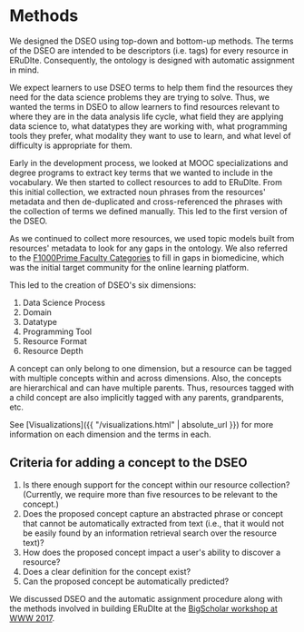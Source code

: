 # Methods
We designed the DSEO using top-down and bottom-up methods. The terms of the DSEO are 
intended to be descriptors (i.e. tags) for every resource in ERuDIte. Consequently, the 
ontology is designed with automatic assignment in mind.

We expect learners to use DSEO terms to help them find the resources they need for the
data science problems they are trying to solve. Thus, we wanted the terms in DSEO to allow
learners to find resources relevant to where they are in the data analysis life cycle, what
field they are applying data science to, what datatypes they are working with, what
programming tools they prefer, what modality they want to use to learn, and 
what level of difficulty is appropriate for them.

Early in the development process, we looked at MOOC specializations and degree programs to
extract key terms that we wanted to include in the vocabulary. We then started to collect resources
to add to ERuDIte. From this initial collection, we extracted noun phrases from the resources'
metadata and then de-duplicated and cross-referenced the phrases with the collection of terms we
defined manually. This led to the first version of the DSEO. 

As we continued to collect more resources, we used topic models built from
resources' metadata to look for any gaps in the ontology. We also referred to the
[F1000Prime Faculty Categories](https://f1000.com/prime/thefaculty/biology) to fill in
gaps in biomedicine, which was the initial target community for the online learning platform.

This led to the creation of DSEO's six dimensions:
1. Data Science Process
2. Domain
3. Datatype
4. Programming Tool
5. Resource Format
6. Resource Depth

A concept can only belong to one dimension, but a resource can be tagged with multiple 
concepts within and across dimensions. Also, the concepts are hierarchical and can have 
multiple parents. Thus, resources tagged with a child concept are also implicitly tagged 
with any parents, grandparents, etc.

See [Visualizations]({{ "/visualizations.html" | absolute_url }}) for more information 
on each dimension and the terms in each.

## Criteria for adding a concept to the DSEO
1. Is there enough support for the concept within our resource collection? (Currently, we require more than five resources to be relevant to the concept.)
2. Does the proposed concept capture an abstracted phrase or concept that cannot be automatically extracted from text (i.e., that it would not be easily found by an information retrieval search over the resource text)?
3. How does the proposed concept impact a user's ability to discover a resource?
4. Does a clear definition for the concept exist?
5. Can the proposed concept be automatically predicted?

We discussed DSEO and the automatic assignment procedure along with the methods involved
in building ERuDIte at the [BigScholar workshop at WWW 2017](https://dl.acm.org/citation.cfm?id=3053060).
